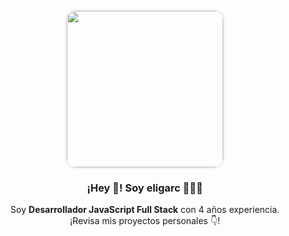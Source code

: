 <p align="center" width="300">
  <img align="center" width="250" src="https://lh3.googleusercontent.com/O3ZafE-HK8X9_YOdhxmviflorsYJotL-ntAe9HvhgX0bCJo2zLSKvBNXMzlexwOYlQFtl6qQdOFBMjVq6ZPkp7G_UJKLtkO0Bd7elixXcJEfTqpHpIVB5nNWtYtiPWAffPcjK9Ixt-6giDb9GShUS7SffGg-QZipSJGmhg5jfPfxBFgBmg9kFAqxPj0p9V5pdCPDNIRKSU9-eNlth6a4jWkrvyYQ1ZMl3LmEXVEehEiHs_OWnIRLItwYntGRscHQfoJAiNpEcNcuvAo-oO6YIXuBgGgiVAfmiSNLu2KH4xBRv7J5W06V8NLh7HXu_4Hwz-2O305BxKwTxgNDH93TRLeauy-tJpT0AtgobJ1FRvmrQPoDt5YYqzHp4i8_NyXsSFZTTgzE2MkTg40tkxsyIgwaj7VT8XRLsb6QnWE9yVsyTLnknAs-6AhxHkTvAnVYW2fSGAHoGOb5V5hrkZpq6qj98OPfLGaH9iLlxlnaPh_mZaL3j5FCjlXdY0zTdTjVE2eAcZ0pdftTrRYesw4RiMEF-oXzkLqfj9FooiZydZ_OIaA_HlBf-0jUKxt_SjnHzcsB1wGGD7cso5RJCQ7avEGHEWzd5oAZBIodTCpoc3qiaeZ7QnPTxgMYabiu2VfOx6wgsuymlAS9pp2WUGi4QBumtu-JaXfC2ygXPjQBhSd6XuiboCCNKlKFPZHQJ_pGI5KtiZjHQUPT2YtjZUvDGwSoYJNwo6Z4tFMy0kFl3gLzud2jc7ZQW3GfDOuiZKbNM07n13ptHXLZjRpllKq-4Fbg_nm5YlKuqSckMA_JWptL4cAEl0eKsKSrfg6yqvbPzIxT4FcsJHtk3f7lhRAtK0QekLzjQun3ifVbc8dhGziWQsxpKsvq2EAM7D8yb2h6GyFT1k6UXt_YL1zEl65pVT_wFfzWTpW8BigG9hrACeiK4wYpJvIp8labfN9UTttB6pw5QOY7hjXyrqXX6Q=w798-h929-no?authuser=1" style="border-radius: 15px; box-shadow: 0 0 5px rgba(0, 0, 0, 0.2);" />
  <h3 align="center">¡Hey 👋! Soy eligarc 👨🏻‍💻</h3>
</p>

<p align="center">Soy <strong>Desarrollador JavaScript Full Stack</strong> con 4 años experiencia.<br />¡Revisa mis proyectos personales 👇!</p>